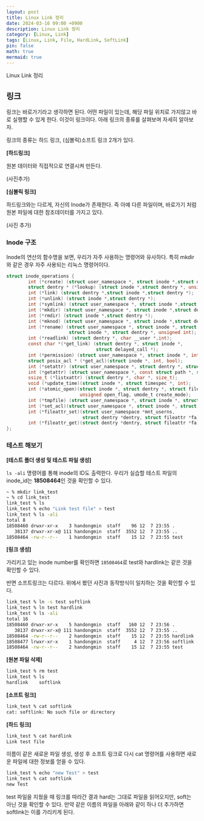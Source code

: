 ```yaml
---
layout: post
title: Linux Link 정리
date: 2024-03-16 09:00 +0900 
description: Linux Link 정리
category: [Linux, Link] 
tags: [Linux, Link, File, HardLink, SoftLink] 
pin: false
math: true
mermaid: true
---
```

Linux Link 정리
<!--more-->


## 링크


링크는 바로가기라고 생각하면 된다. 어떤 파일이 있는데, 해당 파일 위치로 가지않고 바로 실행할 수 있게 한다. 이것이 링크이다. 아래 링크의 종류를 살펴보며 자세히 알아보자.


링크의 종류는 하드 링크, (심볼릭)소프트 링크 2개가 있다. 


**[하드링크]**


원본 데이터와 직접적으로 연결시켜 만든다.


(사진추가)


**[심볼릭 링크]**


하드링크와는 다르게, 자신의 Inode가 존재한다. 즉 아예 다른 파일이며, 바로가기 처럼 원본 파일에 대한 참조데이터를 가지고 있다. 


(사진 추가)


### Inode 구조


Inode의 연산의 함수명을 보면, 우리가 자주 사용하는 명령어와 유사하다. 특히 mkdir와 같은 경우 자주 사용되는 리눅스 명령어이다.


```c
struct inode_operations {
        int (*create) (struct user_namespace *, struct inode *,struct dentry *, umode_t, bool);
        struct dentry * (*lookup) (struct inode *,struct dentry *, unsigned int);
        int (*link) (struct dentry *,struct inode *,struct dentry *);
        int (*unlink) (struct inode *,struct dentry *);
        int (*symlink) (struct user_namespace *, struct inode *,struct dentry *,const char *);
        int (*mkdir) (struct user_namespace *, struct inode *,struct dentry *,umode_t);
        int (*rmdir) (struct inode *,struct dentry *);
        int (*mknod) (struct user_namespace *, struct inode *,struct dentry *,umode_t,dev_t);
        int (*rename) (struct user_namespace *, struct inode *, struct dentry *,
                       struct inode *, struct dentry *, unsigned int);
        int (*readlink) (struct dentry *, char __user *,int);
        const char *(*get_link) (struct dentry *, struct inode *,
                                 struct delayed_call *);
        int (*permission) (struct user_namespace *, struct inode *, int);
        struct posix_acl * (*get_acl)(struct inode *, int, bool);
        int (*setattr) (struct user_namespace *, struct dentry *, struct iattr *);
        int (*getattr) (struct user_namespace *, const struct path *, struct kstat *, u32, unsigned int);
        ssize_t (*listxattr) (struct dentry *, char *, size_t);
        void (*update_time)(struct inode *, struct timespec *, int);
        int (*atomic_open)(struct inode *, struct dentry *, struct file *,
                           unsigned open_flag, umode_t create_mode);
        int (*tmpfile) (struct user_namespace *, struct inode *, struct file *, umode_t);
        int (*set_acl)(struct user_namespace *, struct inode *, struct posix_acl *, int);
        int (*fileattr_set)(struct user_namespace *mnt_userns,
                            struct dentry *dentry, struct fileattr *fa);
        int (*fileattr_get)(struct dentry *dentry, struct fileattr *fa);
};
```


### 테스트 해보기


**[테스트 폴더 생성 및 테스트 파일 생성]**


`ls -ali` 명령어를 통해 inode의 ID도 출력한다. 우리가 실습할 테스트 파일의 inode_id는 **18508464**인 것을 확인할 수 있다.


```bash
~ % mkdir link_test
~ % cd link_test 
link_test % ls
link_test % echo "Link test file" > test
link_test % ls -ali     
total 8
18508460 drwxr-xr-x    3 handongmin  staff    96 12  7 23:55 .
   38137 drwxr-xr-x@ 111 handongmin  staff  3552 12  7 23:55 ..
18508464 -rw-r--r--    1 handongmin  staff    15 12  7 23:55 test

```


**[링크 생성]**


가리키고 있는 inode number를 확인하면 `18508464`로 test와 hardlink는 같은 것을 확인할 수 있다.


반면 소프트링크는 다르다. 위에서 봤던 사진과 동작방식이 일치하는 것을 확인할 수 있다.


```bash
link_test % ln -s test softlink
link_test % ln test hardlink
link_test % ls -ali
total 16
18508460 drwxr-xr-x    5 handongmin  staff   160 12  7 23:56 .
   38137 drwxr-xr-x@ 111 handongmin  staff  3552 12  7 23:55 ..
18508464 -rw-r--r--    2 handongmin  staff    15 12  7 23:55 hardlink
18508477 lrwxr-xr-x    1 handongmin  staff     4 12  7 23:56 softlink -> test
18508464 -rw-r--r--    2 handongmin  staff    15 12  7 23:55 test

```


**[원본 파일 삭제]**


```bash
link_test % rm test 
link_test % ls
hardlink	softlink
```


**[소프트 링크]**


```bash
link_test % cat softlink
cat: softlink: No such file or directory

```


**[하드 링크]**


```bash
link_test % cat hardlink 
Link test file
```


이름이 같은 새로운 파일 생성, 생성 후 소프트 링크로 다시 cat 명령어를 사용하면 새로운 파일에 대한 정보를 얻을 수 있다.


```bash
link_test % echo "new Test" > test
link_test % cat softlink 
new Test
```


test 파일을 지웠을 때 링크를 따라간 결과 hard는 그대로 파일을 읽어오지만, soft는 아닌 것을 확인할 수 있다. 만약 같은 이름의 파일을 아래와 같이 하나 더 추가하면 softlink는 이를 가리키게 된다.

